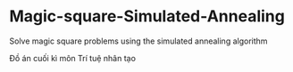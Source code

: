 # Magic-square-Simulated-Annealing
Solve magic square problems using the simulated annealing algorithm

Đồ án cuối kì môn Trí tuệ nhân tạo
